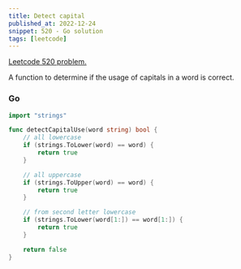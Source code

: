 ```yaml
---
title: Detect capital
published_at: 2022-12-24
snippet: 520 - Go solution
tags: [leetcode]
---
```


[Leetcode 520 problem.](https://leetcode.com/problems/detect-capital/)

A function to determine if the usage of capitals in a word is correct.

### Go

```go
import "strings"

func detectCapitalUse(word string) bool {
    // all lowercase
    if (strings.ToLower(word) == word) {
        return true
    }

    // all uppercase
    if (strings.ToUpper(word) == word) {
        return true
    }

    // from second letter lowercase
    if (strings.ToLower(word[1:]) == word[1:]) {
        return true
    }

    return false
}
```